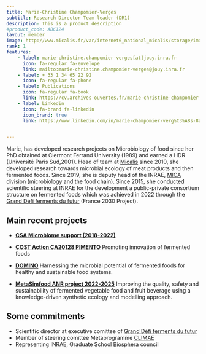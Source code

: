 ```yaml
---
title: Marie-Christine Champomier-Vergès
subtitle: Research Director Team leader (DR1)
description: This is a product description
#product_code: ABC124
layout: member
image: http://www.micalis.fr/var/internet6_national_micalis/storage/images/poles-et-equipes/pole-ecosystemes-alimentaires-et-digestifs/ecologie-microbienne-des-aliments-marie-champomier-verges/membres-de-l-equipe/marie-christine-champomier-verges/48908-3-fre-FR/Marie-Christine-Champomier-Verges_inra_image.jpg
rank: 1
features:
    - label: marie-christine.champomier-verges[at]jouy.inra.fr
      icon: fa-regular fa-envelope
      link: mailto:marie-christine.champomier-verges@jouy.inra.fr
    - label: + 33 1 34 65 22 92
      icon: fa-regular fa-phone
    - label: Publications
      icon: fa-regular fa-book
      link: https://cv.archives-ouvertes.fr/marie-christine-champomier-verges
    - label: Linkedin
      icon: fa-brand fa-linkedin
      icon_brand: true
      link: https://www.linkedin.com/in/marie-champomier-verg%C3%A8s-8a365a87/


---
```


Marie, has developed research projects on Microbiology of food since her PhD obtained at Clermont Ferrand University (1989) and earned a HDR (Université Paris Sud,2001). Head of team at [Micalis](https://www.micalis.fr/) since 2010, she developed research towards microbial ecology of meat products and then fermented foods. Since 2019, she is deputy head of the INRAE, [MICA](https://www.inrae.fr/departements/mica) division (microbiology and the food chain). Since 2015, she conducted scientific steering at INRAE for the development a public-private consortium structure on fermented foods which was achieved in 2022 through the [Grand Défi ferments du futur]({{site.baseurl}}/projects/ferments-du-futur/) (France 2030 Project).

## Main recent projects

- **[CSA Microbiome support (2018-2022)](https://www.microbiomesupport.eu/)** 

- **[COST Action CA20128 PIMENTO](https://fermentedfoods.eu/)** Promoting innovation of fermented foods

- **[DOMINO]({{site.baseurl}}/projects/domino/)**  Harnessing the microbial potential of fermented foods for healthy and sustainable food systems. 

- **[MetaSimfood ANR project 2022-2025]({{site.baseurl}}/projects/metasimfood/)** Improving the quality, safety and sustainability of fermented vegetable food and fruit beverage using a knowledge-driven synthetic ecology and modelling approach.

## Some commitments

- Scientific director at executive comittee of [Grand Défi ferments du futur]({{site.baseurl}}/projects/ferments-du-futur/)
- Member of steering comittee Metaprogramme [CLIMAE](https://www6.inrae.fr/climae)
- Representing INRAE, Graduate School [Biosphera](https://www.universite-paris-saclay.fr/graduate-schools/biosphera) council
